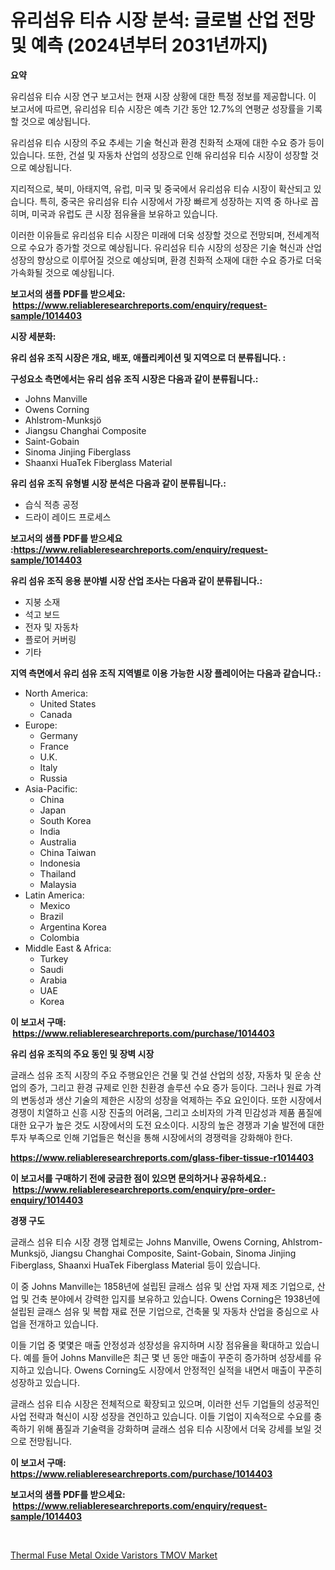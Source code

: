 <p><h1>유리섬유 티슈 시장 분석: 글로벌 산업 전망 및 예측 (2024년부터 2031년까지)</h1></p><p><strong>요약</strong></p>
<p><p>유리섬유 티슈 시장 연구 보고서는 현재 시장 상황에 대한 특정 정보를 제공합니다. 이 보고서에 따르면, 유리섬유 티슈 시장은 예측 기간 동안 12.7%의 연평균 성장률을 기록할 것으로 예상됩니다.</p><p>유리섬유 티슈 시장의 주요 추세는 기술 혁신과 환경 친화적 소재에 대한 수요 증가 등이 있습니다. 또한, 건설 및 자동차 산업의 성장으로 인해 유리섬유 티슈 시장이 성장할 것으로 예상됩니다.</p><p>지리적으로, 북미, 아태지역, 유럽, 미국 및 중국에서 유리섬유 티슈 시장이 확산되고 있습니다. 특히, 중국은 유리섬유 티슈 시장에서 가장 빠르게 성장하는 지역 중 하나로 꼽히며, 미국과 유럽도 큰 시장 점유율을 보유하고 있습니다.</p><p>이러한 이유들로 유리섬유 티슈 시장은 미래에 더욱 성장할 것으로 전망되며, 전세계적으로 수요가 증가할 것으로 예상됩니다. 유리섬유 티슈 시장의 성장은 기술 혁신과 산업 성장의 향상으로 이루어질 것으로 예상되며, 환경 친화적 소재에 대한 수요 증가로 더욱 가속화될 것으로 예상됩니다.</p></p>
<p><strong>보고서의 샘플 PDF를 받으세요: &nbsp;<a href="https://www.reliableresearchreports.com/enquiry/request-sample/1014403">https://www.reliableresearchreports.com/enquiry/request-sample/1014403</a></strong></p>
<p><strong>시장 세분화:</strong></p>
<p><strong> 유리 섬유 조직 시장은 개요, 배포, 애플리케이션 및 지역으로 더 분류됩니다. :</strong></p>
<p><strong>구성요소 측면에서는 유리 섬유 조직 시장은 다음과 같이 분류됩니다.:</strong></p>
<p><ul><li>Johns Manville</li><li>Owens Corning</li><li>Ahlstrom-Munksjö</li><li>Jiangsu Changhai Composite</li><li>Saint-Gobain</li><li>Sinoma Jinjing Fiberglass</li><li>Shaanxi HuaTek Fiberglass Material</li></ul></p>
<p><strong> 유리 섬유 조직 유형별 시장 분석은 다음과 같이 분류됩니다.:</strong></p>
<p><ul><li>습식 적층 공정</li><li>드라이 레이드 프로세스</li></ul></p>
<p><strong>보고서의 샘플 PDF를 받으세요 :<a href="https://www.reliableresearchreports.com/enquiry/request-sample/1014403">https://www.reliableresearchreports.com/enquiry/request-sample/1014403</a></strong></p>
<p><strong> 유리 섬유 조직 응용 분야별 시장 산업 조사는 다음과 같이 분류됩니다.:</strong></p>
<p><ul><li>지붕 소재</li><li>석고 보드</li><li>전자 및 자동차</li><li>플로어 커버링</li><li>기타</li></ul></p>
<p><strong>지역 측면에서 유리 섬유 조직 지역별로 이용 가능한 시장 플레이어는 다음과 같습니다.:</strong></p>
<p><ul>
    <li>
        North America:
        <ul>
            <li>United States</li>
            <li>Canada</li>
        </ul>
    </li>
    <li>
        Europe:
        <ul>
            <li>Germany</li>
            <li>France</li>
            <li>U.K.</li>
            <li>Italy</li>
            <li>Russia</li>
        </ul>
    </li>
    <li>
        Asia-Pacific:
        <ul>
            <li>China</li>
            <li>Japan</li>
            <li>South Korea</li>
            <li>India</li>
            <li>Australia</li>
            <li>China Taiwan</li>
            <li>Indonesia</li>
            <li>Thailand</li>
            <li>Malaysia</li>
        </ul>
    </li>
    <li>
        Latin America:
        <ul>
            <li>Mexico</li>
            <li>Brazil</li>
            <li>Argentina Korea</li>
            <li>Colombia</li>
        </ul>
    </li>
    <li>
        Middle East & Africa:
        <ul>
            <li>Turkey</li>
            <li>Saudi</li>
            <li>Arabia</li>
            <li>UAE</li>
            <li>Korea</li>
        </ul>
    </li>
    </ul></p>
<p><strong>이 보고서 구매: &nbsp;<a href="https://www.reliableresearchreports.com/purchase/1014403">https://www.reliableresearchreports.com/purchase/1014403</a></strong></p>
<p><strong>유리 섬유 조직의 주요 동인 및 장벽 시장</strong></p>
<p><p>글래스 섬유 조직 시장의 주요 주행요인은 건물 및 건설 산업의 성장, 자동차 및 운송 산업의 증가, 그리고 환경 규제로 인한 친환경 솔루션 수요 증가 등이다. 그러나 원료 가격의 변동성과 생산 기술의 제한은 시장의 성장을 억제하는 주요 요인이다. 또한 시장에서 경쟁이 치열하고 신흥 시장 진출의 어려움, 그리고 소비자의 가격 민감성과 제품 품질에 대한 요구가 높은 것도 시장에서의 도전 요소이다. 시장의 높은 경쟁과 기술 발전에 대한 투자 부족으로 인해 기업들은 혁신을 통해 시장에서의 경쟁력을 강화해야 한다.</p></p>
<p><strong><a href="https://www.reliableresearchreports.com/glass-fiber-tissue-r1014403">https://www.reliableresearchreports.com/glass-fiber-tissue-r1014403</a></strong></p>
<p><strong>이 보고서를 구매하기 전에 궁금한 점이 있으면 문의하거나 공유하세요.: &nbsp;<a href="https://www.reliableresearchreports.com/enquiry/pre-order-enquiry/1014403">https://www.reliableresearchreports.com/enquiry/pre-order-enquiry/1014403</a></strong></p>
<p><strong>경쟁 구도</strong></p>
<p><p>글래스 섬유 티슈 시장 경쟁 업체로는 Johns Manville, Owens Corning, Ahlstrom-Munksjö, Jiangsu Changhai Composite, Saint-Gobain, Sinoma Jinjing Fiberglass, Shaanxi HuaTek Fiberglass Material 등이 있습니다.</p><p>이 중 Johns Manville는 1858년에 설립된 글래스 섬유 및 산업 자재 제조 기업으로, 산업 및 건축 분야에서 강력한 입지를 보유하고 있습니다. Owens Corning은 1938년에 설립된 글래스 섬유 및 복합 재료 전문 기업으로, 건축물 및 자동차 산업을 중심으로 사업을 전개하고 있습니다.</p><p>이들 기업 중 몇몇은 매출 안정성과 성장성을 유지하며 시장 점유율을 확대하고 있습니다. 예를 들어 Johns Manville은 최근 몇 년 동안 매출이 꾸준히 증가하며 성장세를 유지하고 있습니다. Owens Corning도 시장에서 안정적인 실적을 내면서 매출이 꾸준히 성장하고 있습니다.</p><p>글래스 섬유 티슈 시장은 전체적으로 확장되고 있으며, 이러한 선두 기업들의 성공적인 사업 전략과 혁신이 시장 성장을 견인하고 있습니다. 이들 기업이 지속적으로 수요를 충족하기 위해 품질과 기술력을 강화하며 글래스 섬유 티슈 시장에서 더욱 강세를 보일 것으로 전망됩니다.</p></p>
<p><strong>이 보고서 구매: &nbsp; <a href="https://www.reliableresearchreports.com/purchase/1014403">https://www.reliableresearchreports.com/purchase/1014403</a></strong></p>
<p><strong>보고서의 샘플 PDF를 받으세요: &nbsp;<a href="https://www.reliableresearchreports.com/enquiry/request-sample/1014403">https://www.reliableresearchreports.com/enquiry/request-sample/1014403</a></strong><strong></strong></p>
<p>&nbsp;</p>
<p><p><a href="https://fearless-okapi-6c8.notion.site/Thermal-Fuse-Metal-Oxide-Varistors-TMOV-Market-Analysis-and-Sze-Forecasted-for-period-from-2024-to-2-464e6b42277f41dd909986797a8eaa17">Thermal Fuse Metal Oxide Varistors TMOV Market</a></p></p>